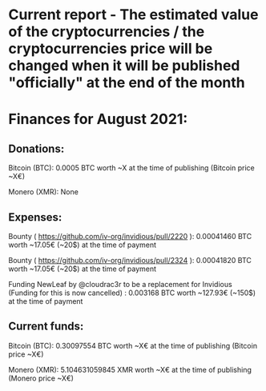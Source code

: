 # Current report - The estimated value of the cryptocurrencies / the cryptocurrencies price will be changed when it will be published "officially" at the end of the month

# Finances for August 2021:


## Donations:

Bitcoin (BTC): 0.0005 BTC worth ~X at the time of publishing (Bitcoin price ~X€)

Monero (XMR): None


## Expenses:

Bounty ( https://github.com/iv-org/invidious/pull/2220 ): 0.00041460 BTC worth ~17.05€ (~20$) at the time of payment

Bounty ( https://github.com/iv-org/invidious/pull/2324 ): 0.00041820 BTC worth ~17.05€ (~20$) at the time of payment

Funding NewLeaf by @cloudrac3r to be a replacement for Invidious (Funding for this is now cancelled) : 0.003168 BTC worth ~127.93€ (~150$) at the time of payment


## Current funds:

Bitcoin (BTC): 0.30097554 BTC worth ~X€ at the time of publishing (Bitcoin price ~X€)

Monero (XMR): 5.104631059845 XMR worth ~X€ at the time of publishing (Monero price ~X€)
